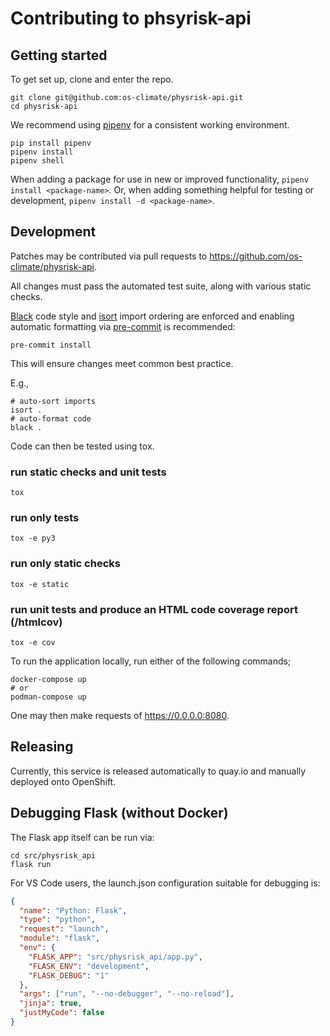 # Contributing to phsyrisk-api

## Getting started

To get set up, clone and enter the repo.

    git clone git@github.com:os-climate/physrisk-api.git
    cd physrisk-api

We recommend using [pipenv](https://pipenv.pypa.io/en/latest/) for a
consistent working environment.

    pip install pipenv
    pipenv install
    pipenv shell

When adding a package for use in new or improved functionality,
`pipenv install <package-name>`. Or, when adding something helpful for
testing or development, `pipenv install -d <package-name>`.

## Development

Patches may be contributed via pull requests to
<https://github.com/os-climate/physrisk-api>.

All changes must pass the automated test suite, along with various static
checks.

[Black](https://black.readthedocs.io/) code style and
[isort](https://pycqa.github.io/isort/) import ordering are enforced
and enabling automatic formatting via [pre-commit](https://pre-commit.com/)
is recommended:

    pre-commit install

This will ensure changes meet common best practice.

E.g.,

    # auto-sort imports
    isort .
    # auto-format code
    black .

Code can then be tested using tox.

### run static checks and unit tests

    tox

### run only tests

    tox -e py3

### run only static checks

    tox -e static

### run unit tests and produce an HTML code coverage report (/htmlcov)

    tox -e cov

To run the application locally, run either of the following commands;

    docker-compose up
    # or
    podman-compose up

One may then make requests of <https://0.0.0.0:8080>.

## Releasing

Currently, this service is released automatically to quay.io and manually
deployed onto OpenShift.

## Debugging Flask (without Docker)

The Flask app itself can be run via:

```
cd src/physrisk_api
flask run
```

For VS Code users, the launch.json configuration suitable for debugging is:

```json
{
  "name": "Python: Flask",
  "type": "python",
  "request": "launch",
  "module": "flask",
  "env": {
    "FLASK_APP": "src/physrisk_api/app.py",
    "FLASK_ENV": "development",
    "FLASK_DEBUG": "1"
  },
  "args": ["run", "--no-debugger", "--no-reload"],
  "jinja": true,
  "justMyCode": false
}
```
